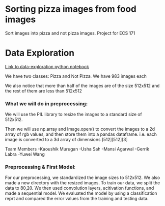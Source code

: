 # Sorting pizza images from food images
Sort images into pizza and not pizza images. Project for ECS 171


# Data Exploration
[Link to data-exploration python notebook](https://github.com/KaoushikMurugan/ecs-171-sort-pizza-images-project/tree/main/data-exploration.ipynb)

We have two classes: Pizza and Not Pizza. We have 983 images each

We also notice that more than half of the images are of the size 512x512 and the rest of them are less than 512x512

### What we will do in preprocessing:

We will use the PIL library to resize the images to a standard size of 512x512.

Then we will use np.array and Image.open() to convert the images to a 2d array of rgb values, and then store them into a pandas dataframe.
i.e. each image is converted to a 3d array of dimensions [512][512][3]

Team Members
-Kaoushik Murugan
-Usha Sah
-Mansi Agarwal
-Gerrik Labra
-Yuwei Wang

### Preprocessing & First Model:

For our preprocessing, we standardized the image sizes to 512x512. We also made a new directory with the resized images. 
To train our data, we split the data to 80,20. We then used convolution layers, acitivation functions, and made a sequential model. 
We evaluated the model by using a classification reprt and compared the error values from the training and testing data. 
